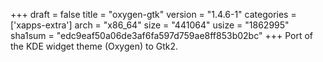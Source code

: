 +++
draft = false
title = "oxygen-gtk"
version = "1.4.6-1"
categories = ['xapps-extra']
arch = "x86_64"
size = "441064"
usize = "1862995"
sha1sum = "edc9eaf50a06de3af6fa597d759ae8ff853b02bc"
+++
Port of the KDE widget theme (Oxygen) to Gtk2.